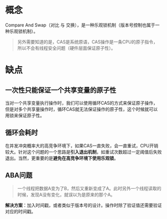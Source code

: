 # 概念
Compare And Swap（对比 与 交换），是一种乐观锁机制（版本号控制也属于一种乐观锁机制）。
> 另外需要知道的是，CAS是系统原语，CAS操作是一条CPU的原子指令，所以不会有线程安全问题（硬件层面保证原子性）。

# 缺点
## 一次性只能保证一个共享变量的原子性
当对一个共享变量执行操作时，我们可以使用循环CAS的方式来保证原子操作，但是对多个共享量操作时，循环CAS就无法保证操作的原子性，这个时候就可以用锁来保证原子性。

## 循环会耗时
在并发冲突概率大的高竞争环境下，如果CAS一直失败，会一直重试，CPU开销较大。针对这个问题的一个思路是**引入退出机制**，如重试次数超过一定阈值后失败退出。当然，更重要的是**避免在高竞争环境下使用乐观锁**。

## ABA问题
> 一个线程把数据A变为了B，然后又重新变成了A。此时另外一个线程读取的时候，发现A没有变化，就误以为是原来的那个A。

**解决方案**：加入时间戳，或者类似于版本号的设计。操作时除了验证值还需要验证对应的时间戳。
